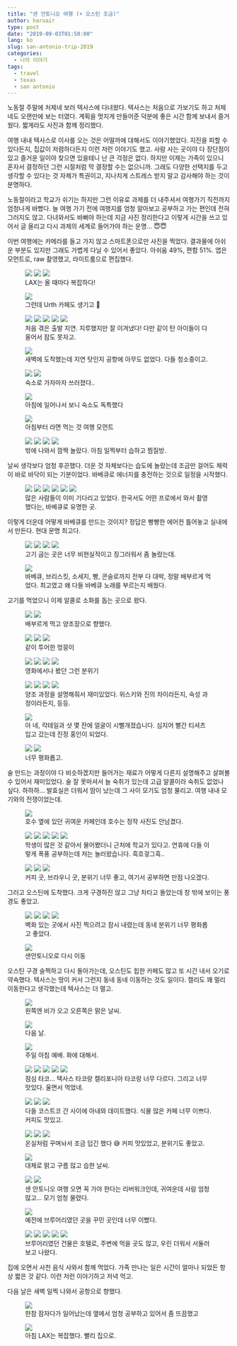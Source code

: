 ```yaml
---
title: "샌 안토니오 여행 (+ 오스틴 조금)"
author: haruair
type: post
date: "2019-09-03T01:50:00"
lang: ko
slug: san-antonio-trip-2019
categories:
  - 나의 이야기
tags:
  - travel
  - texas
  - san antonio
---
```


노동절 주말에 처제네 보러 텍사스에 다녀왔다. 텍사스는 처음으로 가보기도 하고 처제네도 오랜만에 보는 터였다. 계획을 멋지게 만들어준 덕분에 좋은 시간 함께 보내서 즐거웠다. 짧게라도 사진과 함께 정리했다.

여행 내내 텍사스로 이사를 오는 것은 어떨까에 대해서도 이야기했었다. 지진을 피할 수 있다든지, 집값이 저렴하다든지 이런 저런 이야기도 했고. 사람 사는 곳이야 다 장단점이 있고 즐거운 일이야 찾으면 있을테니 난 큰 걱정은 없다. 하지만 이제는 가족이 있으니 혼자서 결정하던 그런 시절처럼 막 결정할 수는 없으니까. 그래도 다양한 선택지를 두고 생각할 수 있다는 것 자체가 특권이고, 지나치게 스트레스 받지 말고 감사해야 하는 것이 분명하다.

노동절이라고 학교가 쉬기는 하지만 그런 이유로 과제를 더 내주셔서 여행가기 직전까지 엄청나게 바빴다. 늘 여행 가기 전에 여행지를 엄청 알아보고 공부하고 가는 편인데 전혀 그러지도 않고. 다녀와서도 바뻐야 하는데 지금 사진 정리한다고 이렇게 시간을 쓰고 있어서 글 올리고 다시 과제의 세계로 들어가야 하는 운명... 😇😇

이번 여행에는 카메라를 들고 가지 않고 스마트폰으로만 사진을 찍었다. 결과물에 아쉬운 부분도 있지만 그래도 가볍게 다닐 수 있어서 좋았다. 아쉬움 49%, 편함 51%. 앱은 모먼트로, raw 촬영했고, 라이트룸으로 편집했다.

<figure class="wide">

<img src="https://live.staticflickr.com/65535/48672674882_dc0054a1e5_h.jpg" loading="lazy" />

<img src="https://live.staticflickr.com/65535/48672679487_40997f11fa_h.jpg" loading="lazy" />

<img src="https://live.staticflickr.com/65535/48672151958_735ec3525f_h.jpg" loading="lazy" />

<figcaption>LAX는 올 때마다 복잡하다!</figcaption>
</figure>

<figure class="wide">

<img src="https://live.staticflickr.com/65535/48672155598_73ed7035cd_h.jpg" loading="lazy" />

<figcaption>그런데 Urth 카페도 생기고 🥰</figcaption>
</figure>

<figure class="wide">

<img src="https://live.staticflickr.com/65535/48672505936_3c2cf1bbec_h.jpg" loading="lazy" />

<img src="https://live.staticflickr.com/65535/48672679802_a9aac633c1_h.jpg" loading="lazy" />

<img src="https://live.staticflickr.com/65535/48672170723_6f2c5f1395_h.jpg" loading="lazy" />

<img src="https://live.staticflickr.com/65535/48672500351_32f1db079f_h.jpg" loading="lazy" />

<img src="https://live.staticflickr.com/65535/48672154223_eebd48abcb_h.jpg" loading="lazy" />

<figcaption>처음 겪은 출발 지연. 지루했지만 잘 이겨냈다! 다만 같이 탄 아이들이 다 울어서 잠도 못자고.</figcaption>
</figure>


<figure class="wide">

<img src="https://live.staticflickr.com/65535/48672497206_2cfd829747_h.jpg" loading="lazy" />

<figcaption>새벽에 도착했는데 지연 탓인지 공항에 아무도 없었다. 다들 청소중이고.</figcaption>
</figure>

<figure class="wide">

<img src="https://live.staticflickr.com/65535/48672162458_5f48a08534_h.jpg" loading="lazy" />

<img src="https://live.staticflickr.com/65535/48672497951_f1f80ac438_h.jpg" loading="lazy" />

<figcaption>숙소로 가자마자 쓰러졌다..</figcaption>
</figure>

<figure class="wide">

<img src="https://live.staticflickr.com/65535/48672169798_af0b7b7b25_h.jpg" loading="lazy" />

<figcaption>아침에 일어나서 보니 숙소도 독특했다</figcaption>
</figure>


<figure class="wide">

<img src="https://live.staticflickr.com/65535/48672496311_d2690778d9_h.jpg" loading="lazy" />

<figcaption>아침부터 라면 먹는 것 여행 모먼트</figcaption>
</figure>

<figure class="wide">

<img src="https://live.staticflickr.com/65535/48672670527_192f9bb4a7_h.jpg" loading="lazy" />

<img src="https://live.staticflickr.com/65535/48672168953_94b3d8a643_h.jpg" loading="lazy" />

<img src="https://live.staticflickr.com/65535/48672164883_d7007c5007_h.jpg" loading="lazy" />

<img src="https://live.staticflickr.com/65535/48672501031_9faff8ddc3_h.jpg" loading="lazy" />

<figcaption>밖에 나와서 깜짝 놀랐다. 아침 일찍부터 습하고 찜질방.</figcaption>
</figure>

날씨 생각보다 엄청 후끈했다. 더운 것 자체보다는 습도에 놀랐는데 조금만 걸어도 체력이 바로 바닥이 되는 기분이었다. 바베큐로 에너지를 충전하는 것으로 일정을 시작했다.

<figure class="wide">

<img src="https://live.staticflickr.com/65535/48672153328_a92ae0e926_h.jpg" loading="lazy" />

<img src="https://live.staticflickr.com/65535/48672496691_eeda7ec2d4_h.jpg" loading="lazy" />

<img src="https://live.staticflickr.com/65535/48672672807_7363b6fab6_h.jpg" loading="lazy" />

<img src="https://live.staticflickr.com/65535/48672162293_244a6d37fd_h.jpg" loading="lazy" />

<img src="https://live.staticflickr.com/65535/48672681827_28aa177572_h.jpg" loading="lazy" />

<img src="https://live.staticflickr.com/65535/48672492151_22a3c528e5_h.jpg" loading="lazy" />

<figcaption>많은 사람들이 이미 기다리고 있었다. 한국서도 어떤 프로에서 와서 촬영했다는, 바베큐로 유명한 곳.</figcaption>
</figure>

이렇게 더운데 어떻게 바베큐를 만드는 것이지? 정답은 빵빵한 에어컨 틀어놓고 실내에서 만든다. 현대 문명 최고다.

<figure class="wide">

<img src="https://live.staticflickr.com/65535/48672681137_5f21c4926f_h.jpg" loading="lazy" />

<img src="https://live.staticflickr.com/65535/48672670827_7d7c189ccb_h.jpg" loading="lazy" />

<img src="https://live.staticflickr.com/65535/48672666727_c2088ae07b_h.jpg" loading="lazy" />

<img src="https://live.staticflickr.com/65535/48672159603_beb74d87aa_h.jpg" loading="lazy" />

<figcaption>고기 굽는 곳은 너무 비현실적이고 징그러워서 좀 놀랐는데.</figcaption>
</figure>

<figure class="wide">

<img src="https://live.staticflickr.com/65535/48672157163_7c30de0454_h.jpg" loading="lazy" />

<figcaption>바베큐, 브리스킷, 소세지, 빵, 콘슬로까지 전부 다 대박, 정말 배부르게 먹었다. 최고였고 왜 다들 바베큐 노래를 부르는지 배웠다.</figcaption>
</figure>

고기를 먹었으니 이제 알콜로 소화를 돕는 곳으로 왔다.

<figure class="wide">

<img src="https://live.staticflickr.com/65535/48672504071_91ffa335e7_h.jpg" loading="lazy" />

<img src="https://live.staticflickr.com/65535/48672673002_fd79775d6d_h.jpg" loading="lazy" />

<figcaption>배부르게 먹고 양조장으로 향했다. </figcaption>
</figure>

<figure class="wide">

<img src="https://live.staticflickr.com/65535/48672666022_915ca4e7a4_h.jpg" loading="lazy" />

<img src="https://live.staticflickr.com/65535/48672494221_da5e3f048b_h.jpg" loading="lazy" />

<img src="https://live.staticflickr.com/65535/48672156003_ab44053869_h.jpg" loading="lazy" />

<figcaption>같이 투어한 멍뭉이</figcaption>
</figure>

<figure class="wide">

<img src="https://live.staticflickr.com/65535/48672507241_102daefa6a_h.jpg" loading="lazy" />

<img src="https://live.staticflickr.com/65535/48672160118_67c14a4773_h.jpg" loading="lazy" />

<img src="https://live.staticflickr.com/65535/48672168768_aaf5c88fcd_h.jpg" loading="lazy" />

<img src="https://live.staticflickr.com/65535/48672500541_4f28d45461_h.jpg" loading="lazy" />

<figcaption>영화에서나 봤던 그런 분위기</figcaption>
</figure>

<figure class="wide">

<img src="https://live.staticflickr.com/65535/48672166233_3cf833ba62_h.jpg" loading="lazy" />

<img src="https://live.staticflickr.com/65535/48672674762_c0d3a45136_h.jpg" loading="lazy" />

<img src="https://live.staticflickr.com/65535/48672502206_572e618421_h.jpg" loading="lazy" />

<img src="https://live.staticflickr.com/65535/48672676802_cc5bb26b9d_h.jpg" loading="lazy" />

<figcaption>양조 과정을 설명해줘서 재미있었다. 위스키와 진의 차이라든지, 숙성 과정이라든지, 등등.</figcaption>
</figure>

<figure class="wide">

<img src="https://live.staticflickr.com/65535/48672166813_d966a49b93_h.jpg" loading="lazy" />

<figcaption>아 네, 칵테일과 샷 몇 잔에 얼굴이 시뻘개졌습니다. 심지어 빨간 티셔츠 입고 갔는데 진정 홍인이 되었다.</figcaption>
</figure>

<figure class="wide">

<img src="https://live.staticflickr.com/65535/48672169133_067641f67f_h.jpg" loading="lazy" />

<img src="https://live.staticflickr.com/65535/48672503026_d78b8b1123_h.jpg" loading="lazy" />

<figcaption>너무 평화롭고.</figcaption>
</figure>

술 만드는 과정이야 다 비슷하겠지만 들어가는 재료가 어떻게 다른지 설명해주고 살펴볼 수 있어서 재미있었다. 술 잘 못마셔서 늘 숙취가 있는데 고급 알콜이라 숙취도 없었나 싶다. 하하하... 발효실은 더워서 땀이 났는데 그 사이 모기도 엄청 물리고. 여행 내내 모기와의 전쟁이었는데.

<figure class="wide">

<img src="https://live.staticflickr.com/65535/48672496041_f7b0db23e2_h.jpg" loading="lazy" />

<figcaption>호수 옆에 있던 귀여운 카페인데 호수는 정작 사진도 안남겼다.</figcaption>
</figure>

<figure class="wide">

<img src="https://live.staticflickr.com/65535/48672677232_f347b12c83_h.jpg" loading="lazy" />

<img src="https://live.staticflickr.com/65535/48672500171_d244986e0f_h.jpg" loading="lazy" />

<img src="https://live.staticflickr.com/65535/48672673942_122875c115_h.jpg" loading="lazy" />

<img src="https://live.staticflickr.com/65535/48672674612_247d8d34b2_h.jpg" loading="lazy" />

<img src="https://live.staticflickr.com/65535/48672163503_e0357b0c58_h.jpg" loading="lazy" />

<figcaption>학생이 많은 것 같아서 물어봤더니 근처에 학교가 있다고. 연휴에 다들 이렇게 폭풍 공부하는데 저는 놀러왔습니다. 흑흐겋그흑..</figcaption>
</figure>

<figure class="wide">

<img src="https://live.staticflickr.com/65535/48672152833_ebca207177_h.jpg" loading="lazy" />

<img src="https://live.staticflickr.com/65535/48672665127_ffb35e7e40_h.jpg" loading="lazy" />

<img src="https://live.staticflickr.com/65535/48672167773_9af8db3790_h.jpg" loading="lazy" />

<figcaption>커피 굿, 브라우니 굿, 분위기 너무 좋고, 여기서 공부하면 만점 나오겠다.</figcaption>
</figure>

그러고 오스틴에 도착했다. 크게 구경하진 않고 그냥 차타고 돌았는데 창 밖에 보이는 풍경도 좋았고.

<figure class="wide">

<img src="https://live.staticflickr.com/65535/48672155388_a3803db5c7_h.jpg" loading="lazy" />

<img src="https://live.staticflickr.com/65535/48672156593_5f28df1563_h.jpg" loading="lazy" />

<img src="https://live.staticflickr.com/65535/48672671162_2dfe9541ba_h.jpg" loading="lazy" />

<img src="https://live.staticflickr.com/65535/48672163898_77e0baecfc_h.jpg" loading="lazy" />

<figcaption>벽화 있는 곳에서 사진 찍으려고 잠시 내렸는데 동네 분위기 너무 평화롭고 좋았다.</figcaption>
</figure>


<figure class="wide">

<img src="https://live.staticflickr.com/65535/48672164713_6919f11a5b_h.jpg" loading="lazy" />

<figcaption>샌안토니오로 다시 이동</figcaption>
</figure>

오스틴 구경 슬쩍하고 다시 돌아가는데, 오스틴도 힙한 카페도 많고 또 시간 내서 오기로 약속했다. 텍사스는 땅이 커서 그런지 동네 동네 이동하는 것도 일이다. 캘리도 꽤 멀리 이동한다고 생각했는데 텍사스는 더 멀고.

<figure class="wide">

<img src="https://live.staticflickr.com/65535/48672153513_9b25f2ac48_h.jpg" loading="lazy" />

<figcaption>왼쪽엔 비가 오고 오른쪽은 맑은 날씨.</figcaption>
</figure>

<figure class="wide">

<img src="https://live.staticflickr.com/65535/48672677657_0307fd91a4_h.jpg" loading="lazy" />

<figcaption>다음 날.</figcaption>
</figure>

<figure class="wide">

<img src="https://live.staticflickr.com/65535/48672170353_263a492ea6_h.jpg" loading="lazy" />

<figcaption>주일 아침 예배. 화에 대해서.</figcaption>
</figure>


<figure class="wide">

<img src="https://live.staticflickr.com/65535/48672165248_330bd92a5f_h.jpg" loading="lazy" />

<img src="https://live.staticflickr.com/65535/48672499971_ab2ae8cde5_h.jpg" loading="lazy" />

<img src="https://live.staticflickr.com/65535/48672678167_06172a68bb_h.jpg" loading="lazy" />

<img src="https://live.staticflickr.com/65535/48672670437_b8c5587173_h.jpg" loading="lazy" />

<img src="https://live.staticflickr.com/65535/48672675982_071b406427_h.jpg" loading="lazy" />


<figcaption>점심 타코... 택사스 타코랑 캘리포니아 타코랑 너무 다르다. 그리고 너무 맛있다. 울면서 먹었네.</figcaption>
</figure>

<figure class="wide">

<img src="https://live.staticflickr.com/65535/48672170233_6ef3b0bd46_h.jpg" loading="lazy" />

<img src="https://live.staticflickr.com/65535/48672155023_bceff224a1_h.jpg" loading="lazy" />

<img src="https://live.staticflickr.com/65535/48672497696_fb00ca938d_h.jpg" loading="lazy" />

<figcaption>다들 코스트코 간 사이에 아내와 데이트했다. 식물 많은 카페 너무 이쁘다. 커피도 맛있고.</figcaption>
</figure>

<figure class="wide">

<img src="https://live.staticflickr.com/65535/48672490556_5b17038586_h.jpg" loading="lazy" />

<img src="https://live.staticflickr.com/65535/48672166038_b7e9c8f142_h.jpg" loading="lazy" />

<img src="https://live.staticflickr.com/65535/48672498391_daedfe2ff3_h.jpg" loading="lazy" />

<figcaption>온실처럼 꾸며놔서 조금 덥긴 했다 😅 커피 맛있었고, 분위기도 좋았고.</figcaption>
</figure>

<figure class="wide">

<img src="https://live.staticflickr.com/65535/48672166588_fdd72c2082_h.jpg" loading="lazy" />

<figcaption>대체로 맑고 구름 많고 습한 날씨.</figcaption>
</figure>

<figure class="wide">

<img src="https://live.staticflickr.com/65535/48672158048_481b022304_h.jpg" loading="lazy" />

<img src="https://live.staticflickr.com/65535/48672664462_95fa661b13_h.jpg" loading="lazy" />

<figcaption>샌 안토니오 여행 오면 꼭 가야 한다는 리버워크인데, 귀여운데 사람 엄청 많고... 모기 엄청 물렸다.</figcaption>
</figure>


<figure class="wide">

<img src="https://live.staticflickr.com/65535/48672675842_0818448e3c_h.jpg" loading="lazy" />

<figcaption>예전에 브루어리였던 곳을 꾸민 곳인데 너무 이뻤다.</figcaption>
</figure>

<figure class="wide">

<img src="https://live.staticflickr.com/65535/48672492751_969ae4d4bd_h.jpg" loading="lazy" />

<img src="https://live.staticflickr.com/65535/48672156293_efcce4e9ef_h.jpg" loading="lazy" />

<img src="https://live.staticflickr.com/65535/48672672402_1b411b9c40_h.jpg" loading="lazy" />

<img src="https://live.staticflickr.com/65535/48672506281_700dbc3797_h.jpg" loading="lazy" />

<img src="https://live.staticflickr.com/65535/48672506991_ecf8470fc6_h.jpg" loading="lazy" />

<figcaption>브루어리였던 건물은 호텔로, 주변에 먹을 곳도 많고, 우린 더워서 서둘러 보고 나왔다.</figcaption>
</figure>

집에 오면서 사천 음식 사와서 함께 먹었다. 가족 만나는 일은 시간이 얼마나 되었든 항상 짧은 것 같다. 이런 저런 이야기하고 저녁 먹고.

다음 날은 새벽 일찍 나와서 공항으로 향했다.

<figure class="wide">

<img src="https://live.staticflickr.com/65535/48672668832_8d7b0e1b71_h.jpg" loading="lazy" />

<figcaption>한참 잠자다가 일어났는데 옆에서 엄청 공부하고 있어서 좀 뜨끔했고</figcaption>
</figure>

<figure class="wide">

<img src="https://live.staticflickr.com/65535/48672664762_7e18166a85_h.jpg" loading="lazy" />

<figcaption>아침 LAX는 복잡했다. 빨리 집으로.</figcaption>
</figure>
